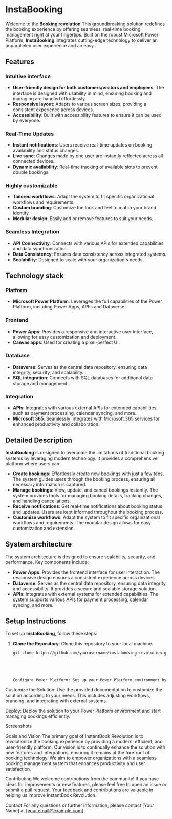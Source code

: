 # InstaBooking


Welcome to the **Booking revolution**
This groundbreaking solution redefines the booking experience by offering seamless, real-time booking management right at your fingertips. 
Built on the robust Microsoft Power Platform, **InstaBooking** integrates cutting-edge technology to deliver an unparalleled user experience and an easy .

## Features

### Intuitive interface
- **User-friendly design for both customers/visitors and employees**: The interface is designed with usability in mind, ensuring booking and managing are handled effortlessly.
- **Responsive layout**: Adapts to various screen sizes, providing a consistent experience across devices.
- **Accessibility**: Built with accessibility features to ensure it can be used by everyone.

### Real-Time Updates
- **Instant notifications**: Users receive real-time updates on booking availability and status changes.
- **Live sync**: Changes made by one user are instantly reflected across all connected devices.
- **Dynamic availability**: Real-time tracking of available slots to prevent double bookings.

### Highly customizable
- **Tailored workflows**: Adapt the system to fit specific organizational workflows and requirements.
- **Custom branding**: Customize the look and feel to match your brand identity.
- **Modular design**: Easily add or remove features to suit your needs.

### Seamless Integration
- **API Connectivity**: Connects with various APIs for extended capabilities and data synchronization.
- **Data Consistency**: Ensures data consistency across integrated systems.
- **Scalability**: Designed to scale with your organization's needs.

## Technology stack

### Platform
- **Microsoft Power Platform**: Leverages the full capabilities of the Power Platform, including Power Apps, API:s and Dataverse.

### Frontend
- **Power Apps**: Provides a responsive and interactive user interface, allowing for easy customization and deployment.
- **Canvas apps**: Used for creating a pixel-perfect UI.

### Database
- **Dataverse**: Serves as the central data repository, ensuring data integrity, security, and scalability.
- **SQL integration**: Connects with SQL databases for additional data storage and management.

### Integration
- **APIs**: Integrates with various external APIs for extended capabilities, such as payment processing, calendar syncing, and more.
- **Microsoft 365**: Seamlessly integrates with Microsoft 365 services for enhanced productivity and collaboration.

## Detailed Description

**InstaBooking** is designed to overcome the limitations of traditional booking systems by leveraging modern technology. It provides a comprehensive platform where users can:

- **Create bookings**: Effortlessly create new bookings with just a few taps. The system guides users through the booking process, ensuring all necessary information is captured.
- **Manage bookings**: View, update, and cancel bookings instantly. The system provides tools for managing booking details, tracking changes, and handling cancellations.
- **Receive notifications**: Get real-time notifications about booking status and updates. Users are kept informed throughout the booking process.
- **Customize workflows**: Adapt the system to fit specific organizational workflows and requirements. The modular design allows for easy customization and extension.

## System architecture

The system architecture is designed to ensure scalability, security, and performance. Key components include:

- **Power Apps**: Provides the frontend interface for user interaction. The responsive design ensures a consistent experience across devices.
- **Dataverse**: Serves as the central data repository, ensuring data integrity and accessibility. It provides a secure and scalable storage solution.
- **APIs**: Integrates with external systems for extended capabilities. The system supports various APIs for payment processing, calendar syncing, and more.

## Setup Instructions

To set up **InstaBooking**, follow these steps:

1. **Clone the Repository**: Clone this repository to your local machine.
   ```bash
   git clone https://github.com/yourusername/instabooking-revolution.git





   Configure Power Platform: Set up your Power Platform environment by following the instructions in the docs/ directory. This includes configuring Power Apps and Dataverse.

Customize the Solution: Use the provided documentation to customize the solution according to your needs. This includes adjusting workflows, branding, and integrating with external systems.

Deploy: Deploy the solution to your Power Platform environment and start managing bookings efficiently.

Screenshots


Goals and Vision
The primary goal of InstantBook Revolution is to revolutionize the booking experience by providing a modern, efficient, and user-friendly platform. Our vision is to continually enhance the solution with new features and integrations, ensuring it remains at the forefront of booking technology. We aim to empower organizations with a seamless booking management system that enhances productivity and user satisfaction.

Contributing
We welcome contributions from the community! If you have ideas for improvements or new features, please feel free to open an issue or submit a pull request. Your feedback and contributions are valuable in helping us improve InstantBook Revolution.

Contact
For any questions or further information, please contact [Your Name] at [your.email@example.com].
